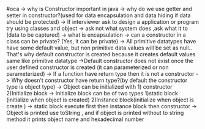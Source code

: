#oca
-> why is Constructor important in java
-> why do we use getter and setter in constructor?(used for data encapsulation and data hiding if data should be protected)
-> If interviewer ask to design a application or program try using classes and object
-> ask not what system does ,ask what it to (data to be captured)
-> what is encapsulation
-> can a constructor in a class can be private? (Yes, it can be private)
-> All primitive datatypes have have some default value, but non primitive data values will be set as null.. That's why default constructor is created because it creates default values same like primitive datatype
->Default constructor does not exist once the user defined constructor is created (it can parameterized or non parameterized) 
-> If a function have return type then it is not a constructor
-> Why doesn't constructor have return type?(by default the constructor type is object type)
-> Object can be initialized with 1) constructor 2)Initialize block
-> Initialize block can be of two types 1)static block (initialize when object is created) 2)Instance block(initialize when object is create ) 
-> static block execute first then instance block then constructor
-> Object is printed use toString , and if object is printed without to string method it prints object name and hexadecimal number
